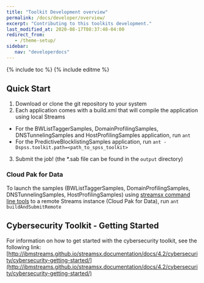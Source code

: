 ```yaml
---
title: "Toolkit Development overview"
permalink: /docs/developer/overview/
excerpt: "Contributing to this toolkits development."
last_modified_at: 2020-08-17T08:37:48-04:00
redirect_from:
   - /theme-setup/
sidebar:
   nav: "developerdocs"
---
```

{% include toc %}
{% include editme %}

## Quick Start

 1. Download or clone the git repository to your system
 2. Each application comes with a build.xml that will compile the application using local Streams
   - For the BWListTaggerSamples, DomainProfilingSamples, DNSTunnelingSamples and HostProfilingSamples application, run `ant`
   - For the PredictiveBlocklistingSamples application, run `ant -Dspss.toolkit.path=<path_to_spss_toolkit>`
 3. Submit the job! (the *.sab file can be found in the `output` directory)

### Cloud Pak for Data

To launch the samples (BWListTaggerSamples, DomainProfilingSamples, DNSTunnelingSamples, HostProfilingSamples) using [streamsx command line tools](https://streamsxtopology.readthedocs.io/en/stable/scripts/streamtool.html) to a remote Streams instance (Cloud Pak for Data),
run `ant buildAndSubmitRemote`

## Cybersecurity Toolkit - Getting Started
For information on how to get started with the cybersecurity toolkit, see the following link:
[http://ibmstreams.github.io/streamsx.documentation/docs/4.2/cybersecurity/cybersecurity-getting-started/](http://ibmstreams.github.io/streamsx.documentation/docs/4.2/cybersecurity/cybersecurity-getting-started/)

